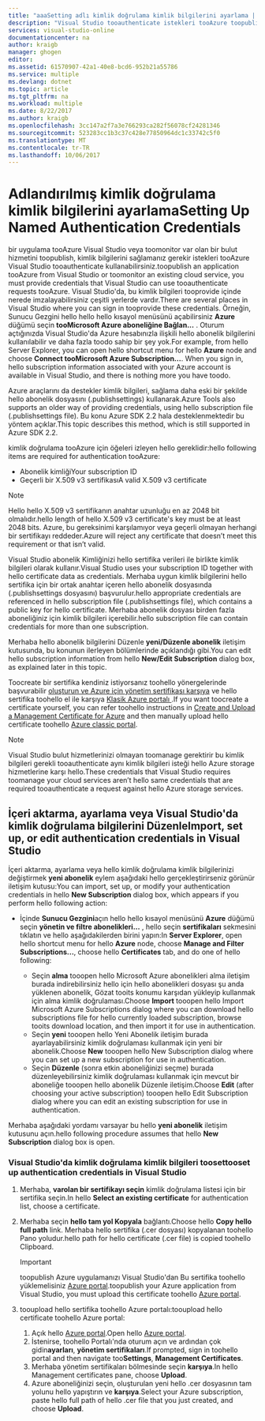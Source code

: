 ```yaml
---
title: "aaaSetting adlı kimlik doğrulama kimlik bilgilerini ayarlama | Microsoft Docs"
description: "Visual Studio tooauthenticate istekleri tooAzure toopublish Visual Studio veya toomonitor var olan bir uygulama tooAzure kullanabileceğiniz tootooprovide kimlik bilgileri bulut hizmeti nasıl bilgi edinin... "
services: visual-studio-online
documentationcenter: na
author: kraigb
manager: ghogen
editor: 
ms.assetid: 61570907-42a1-40e8-bcd6-952b21a55786
ms.service: multiple
ms.devlang: dotnet
ms.topic: article
ms.tgt_pltfrm: na
ms.workload: multiple
ms.date: 8/22/2017
ms.author: kraigb
ms.openlocfilehash: 3cc147a2f7a3e766293ca282f56078cf24281346
ms.sourcegitcommit: 523283cc1b3c37c428e77850964dc1c33742c5f0
ms.translationtype: MT
ms.contentlocale: tr-TR
ms.lasthandoff: 10/06/2017
---
```

# <a name="setting-up-named-authentication-credentials"></a><span data-ttu-id="8d93b-103">Adlandırılmış kimlik doğrulama kimlik bilgilerini ayarlama</span><span class="sxs-lookup"><span data-stu-id="8d93b-103">Setting Up Named Authentication Credentials</span></span>
<span data-ttu-id="8d93b-104">bir uygulama tooAzure Visual Studio veya toomonitor var olan bir bulut hizmetini toopublish, kimlik bilgilerini sağlamanız gerekir istekleri tooAzure Visual Studio tooauthenticate kullanabilirsiniz.</span><span class="sxs-lookup"><span data-stu-id="8d93b-104">toopublish an application tooAzure from Visual Studio or toomonitor an existing cloud service, you must provide credentials that Visual Studio can use tooauthenticate requests tooAzure.</span></span> <span data-ttu-id="8d93b-105">Visual Studio'da, bu kimlik bilgileri tooprovide içinde nerede imzalayabilirsiniz çeşitli yerlerde vardır.</span><span class="sxs-lookup"><span data-stu-id="8d93b-105">There are several places in Visual Studio where you can sign in tooprovide these credentials.</span></span> <span data-ttu-id="8d93b-106">Örneğin, Sunucu Gezgini hello hello hello kısayol menüsünü açabilirsiniz **Azure** düğümü seçin **tooMicrosoft Azure aboneliğine Bağlan...** . Oturum açtığınızda Visual Studio'da Azure hesabınızla ilişkili hello abonelik bilgilerini kullanılabilir ve daha fazla toodo sahip bir şey yok.</span><span class="sxs-lookup"><span data-stu-id="8d93b-106">For example, from hello Server Explorer, you can open hello shortcut menu for hello **Azure** node and choose **Connect tooMicrosoft Azure Subscription...**. When you sign in, hello subscription information associated with your Azure account is available in Visual Studio, and there is nothing more you have toodo.</span></span>

<span data-ttu-id="8d93b-107">Azure araçlarını da destekler kimlik bilgileri, sağlama daha eski bir şekilde hello abonelik dosyasını (.publishsettings) kullanarak.</span><span class="sxs-lookup"><span data-stu-id="8d93b-107">Azure Tools also supports an older way of providing credentials, using hello subscription file (.publishsettings file).</span></span> <span data-ttu-id="8d93b-108">Bu konu Azure SDK 2.2 hala desteklenmektedir bu yöntem açıklar.</span><span class="sxs-lookup"><span data-stu-id="8d93b-108">This topic describes this method, which is still supported in Azure SDK 2.2.</span></span>

<span data-ttu-id="8d93b-109">kimlik doğrulama tooAzure için öğeleri izleyen hello gereklidir:</span><span class="sxs-lookup"><span data-stu-id="8d93b-109">hello following items are required for authentication tooAzure:</span></span>

* <span data-ttu-id="8d93b-110">Abonelik kimliği</span><span class="sxs-lookup"><span data-stu-id="8d93b-110">Your subscription ID</span></span>
* <span data-ttu-id="8d93b-111">Geçerli bir X.509 v3 sertifikası</span><span class="sxs-lookup"><span data-stu-id="8d93b-111">A valid X.509 v3 certificate</span></span>

> [!NOTE]
> <span data-ttu-id="8d93b-112">Hello hello X.509 v3 sertifikanın anahtar uzunluğu en az 2048 bit olmalıdır.</span><span class="sxs-lookup"><span data-stu-id="8d93b-112">hello length of hello X.509 v3 certificate's key must be at least 2048 bits.</span></span> <span data-ttu-id="8d93b-113">Azure, bu gereksinimi karşılamıyor veya geçerli olmayan herhangi bir sertifikayı reddeder.</span><span class="sxs-lookup"><span data-stu-id="8d93b-113">Azure will reject any certificate that doesn’t meet this requirement or that isn’t valid.</span></span>
>
>

<span data-ttu-id="8d93b-114">Visual Studio abonelik Kimliğinizi hello sertifika verileri ile birlikte kimlik bilgileri olarak kullanır.</span><span class="sxs-lookup"><span data-stu-id="8d93b-114">Visual Studio uses your subscription ID together with hello certificate data as credentials.</span></span> <span data-ttu-id="8d93b-115">Merhaba uygun kimlik bilgilerini hello sertifika için bir ortak anahtar içeren hello abonelik dosyasında (.publishsettings dosyasını) başvurulur.</span><span class="sxs-lookup"><span data-stu-id="8d93b-115">hello appropriate credentials are referenced in hello subscription file (.publishsettings file), which contains a public key for hello certificate.</span></span> <span data-ttu-id="8d93b-116">Merhaba abonelik dosyası birden fazla aboneliğiniz için kimlik bilgileri içerebilir.</span><span class="sxs-lookup"><span data-stu-id="8d93b-116">hello subscription file can contain credentials for more than one subscription.</span></span>

<span data-ttu-id="8d93b-117">Merhaba hello abonelik bilgilerini Düzenle **yeni/Düzenle abonelik** iletişim kutusunda, bu konunun ilerleyen bölümlerinde açıklandığı gibi.</span><span class="sxs-lookup"><span data-stu-id="8d93b-117">You can edit hello subscription information from hello **New/Edit Subscription** dialog box, as explained later in this topic.</span></span>

<span data-ttu-id="8d93b-118">Toocreate bir sertifika kendiniz istiyorsanız toohello yönergelerinde başvurabilir [oluşturun ve Azure için yönetim sertifikası karşıya](https://msdn.microsoft.com/library/windowsazure/gg551722.aspx) ve hello sertifika toohello el ile karşıya [Klasik Azure portalı ](http://go.microsoft.com/fwlink/?LinkID=213885).</span><span class="sxs-lookup"><span data-stu-id="8d93b-118">If you want toocreate a certificate yourself, you can refer toohello instructions in [Create and Upload a Management Certificate for Azure](https://msdn.microsoft.com/library/windowsazure/gg551722.aspx) and then manually upload hello certificate toohello [Azure classic portal](http://go.microsoft.com/fwlink/?LinkID=213885).</span></span>

> [!NOTE]
> <span data-ttu-id="8d93b-119">Visual Studio bulut hizmetlerinizi olmayan toomanage gerektirir bu kimlik bilgileri gerekli tooauthenticate aynı kimlik bilgileri isteği hello Azure storage hizmetlerine karşı hello.</span><span class="sxs-lookup"><span data-stu-id="8d93b-119">These credentials that Visual Studio requires toomanage your cloud services aren’t hello same credentials that are required tooauthenticate a request against hello Azure storage services.</span></span>
>
>

## <a name="import-set-up-or-edit-authentication-credentials-in-visual-studio"></a><span data-ttu-id="8d93b-120">İçeri aktarma, ayarlama veya Visual Studio'da kimlik doğrulama bilgilerini Düzenle</span><span class="sxs-lookup"><span data-stu-id="8d93b-120">Import, set up, or edit authentication credentials in Visual Studio</span></span>
<span data-ttu-id="8d93b-121">İçeri aktarma, ayarlama veya hello kimlik doğrulama kimlik bilgilerinizi değiştirmek **yeni abonelik** eylem aşağıdaki hello gerçekleştirirseniz görünür iletişim kutusu:</span><span class="sxs-lookup"><span data-stu-id="8d93b-121">You can import, set up, or modify your authentication credentials in hello **New Subscription** dialog box, which appears if you perform hello following action:</span></span>

* <span data-ttu-id="8d93b-122">İçinde **Sunucu Gezgini**açın hello hello kısayol menüsünü **Azure** düğümü seçin **yönetin ve filtre abonelikleri...** , hello seçin **sertifikaları** sekmesini tıklatın ve hello aşağıdakilerden birini yapın:</span><span class="sxs-lookup"><span data-stu-id="8d93b-122">In **Server Explorer**, open hello shortcut menu for hello **Azure** node, choose **Manage and Filter Subscriptions...**, choose hello **Certificates** tab, and do one of hello following:</span></span>

    * <span data-ttu-id="8d93b-123">Seçin **alma** tooopen hello Microsoft Azure abonelikleri alma iletişim burada indirebilirsiniz hello için hello abonelikleri dosyası şu anda yüklenen abonelik, Gözat tooits konumu karşıdan yükleyip kullanmak için alma kimlik doğrulaması.</span><span class="sxs-lookup"><span data-stu-id="8d93b-123">Choose **Import** tooopen hello Import Microsoft Azure Subscriptions dialog where you can download hello  subscriptions file for hello currently loaded subscription, browse tooits download location, and then import it for use in authentication.</span></span>
    * <span data-ttu-id="8d93b-124">Seçin **yeni** tooopen hello Yeni Abonelik iletişim burada ayarlayabilirsiniz kimlik doğrulaması kullanmak için yeni bir abonelik.</span><span class="sxs-lookup"><span data-stu-id="8d93b-124">Choose **New** tooopen hello New Subscription dialog where you can set up a new subscription for use in authentication.</span></span>
    * <span data-ttu-id="8d93b-125">Seçin **Düzenle** (sonra etkin aboneliğinizi seçme) burada düzenleyebilirsiniz kimlik doğrulaması kullanmak için mevcut bir aboneliğe tooopen hello abonelik Düzenle iletişim.</span><span class="sxs-lookup"><span data-stu-id="8d93b-125">Choose **Edit** (after choosing your active subscription) tooopen hello Edit Subscription dialog where you can edit an existing subscription for use in authentication.</span></span> 

<span data-ttu-id="8d93b-126">Merhaba aşağıdaki yordamı varsayar bu hello **yeni abonelik** iletişim kutusunu açın.</span><span class="sxs-lookup"><span data-stu-id="8d93b-126">hello following procedure assumes that hello **New Subscription** dialog box is open.</span></span>

### <a name="tooset-up-authentication-credentials-in-visual-studio"></a><span data-ttu-id="8d93b-127">Visual Studio'da kimlik doğrulama kimlik bilgileri tooset</span><span class="sxs-lookup"><span data-stu-id="8d93b-127">tooset up authentication credentials in Visual Studio</span></span>
1. <span data-ttu-id="8d93b-128">Merhaba, **varolan bir sertifikayı seçin** kimlik doğrulama listesi için bir sertifika seçin.</span><span class="sxs-lookup"><span data-stu-id="8d93b-128">In hello **Select an existing certificate** for authentication list, choose a certificate.</span></span>
2. <span data-ttu-id="8d93b-129">Merhaba seçin **hello tam yol Kopyala** bağlantı.</span><span class="sxs-lookup"><span data-stu-id="8d93b-129">Choose hello **Copy hello full path** link.</span></span> <span data-ttu-id="8d93b-130">Merhaba hello sertifika (.cer dosyası) kopyalanan toohello Pano yoludur.</span><span class="sxs-lookup"><span data-stu-id="8d93b-130">hello path for hello certificate (.cer file) is copied toohello Clipboard.</span></span>

   > [!IMPORTANT]
   > <span data-ttu-id="8d93b-131">toopublish Azure uygulamanızı Visual Studio'dan Bu sertifika toohello yüklemelisiniz [Azure portal](http://go.microsoft.com/fwlink/p/?LinkID=525040).</span><span class="sxs-lookup"><span data-stu-id="8d93b-131">toopublish your Azure application from Visual Studio, you must upload this certificate toohello [Azure portal](http://go.microsoft.com/fwlink/p/?LinkID=525040).</span></span>
   >
   >
3. <span data-ttu-id="8d93b-132">tooupload hello sertifika toohello Azure portalı:</span><span class="sxs-lookup"><span data-stu-id="8d93b-132">tooupload hello certificate toohello Azure portal:</span></span>

   1. <span data-ttu-id="8d93b-133">Açık hello [Azure portal](http://go.microsoft.com/fwlink/p/?LinkID=525040).</span><span class="sxs-lookup"><span data-stu-id="8d93b-133">Open hello [Azure portal](http://go.microsoft.com/fwlink/p/?LinkID=525040).</span></span>
   2. <span data-ttu-id="8d93b-134">İstenirse, toohello Portalı'nda oturum açın ve ardından çok gidin**ayarları**, **yönetim sertifikaları**.</span><span class="sxs-lookup"><span data-stu-id="8d93b-134">If prompted, sign in toohello portal and then navigate too**Settings**, **Management Certificates**.</span></span>
   3. <span data-ttu-id="8d93b-135">Merhaba yönetim sertifikaları bölmesinde seçin **karşıya**.</span><span class="sxs-lookup"><span data-stu-id="8d93b-135">In hello Management certificates pane, choose **Upload**.</span></span>
   4. <span data-ttu-id="8d93b-136">Azure aboneliğinizi seçin, oluşturulan yeni hello .cer dosyasının tam yolunu hello yapıştırın ve **karşıya**.</span><span class="sxs-lookup"><span data-stu-id="8d93b-136">Select your Azure subscription, paste hello full path of hello .cer file that you just created, and choose **Upload**.</span></span>
